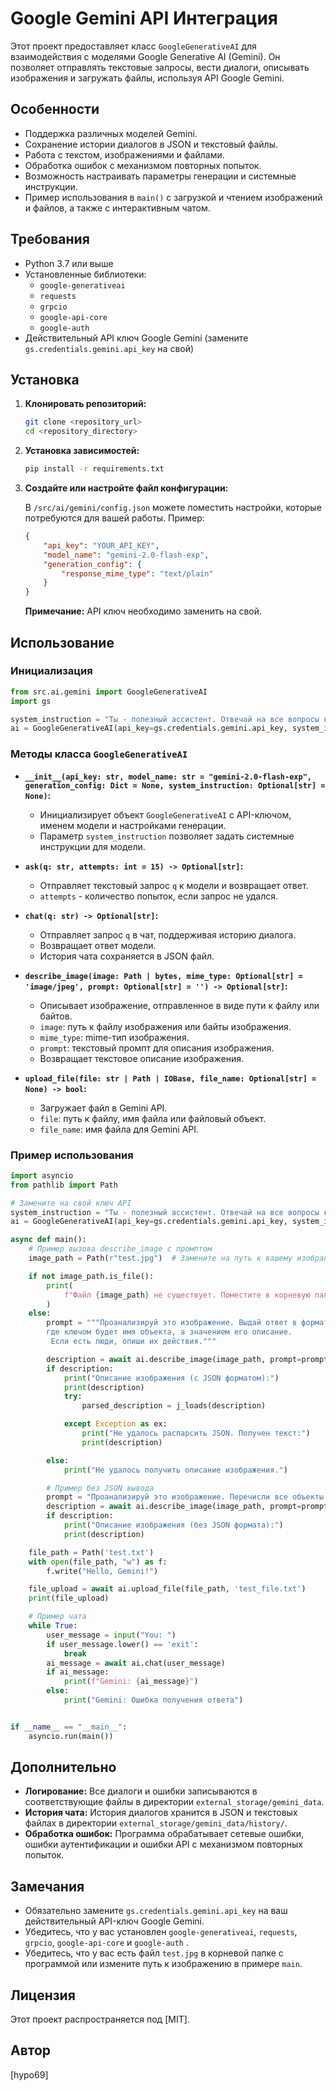 
# Google Gemini API Интеграция

Этот проект предоставляет класс `GoogleGenerativeAI` для взаимодействия с моделями Google Generative AI (Gemini). Он позволяет отправлять текстовые запросы, вести диалоги, описывать изображения и загружать файлы, используя API Google Gemini.

## Особенности

- Поддержка различных моделей Gemini.
- Сохранение истории диалогов в JSON и текстовый файлы.
- Работа с текстом, изображениями и файлами.
- Обработка ошибок с механизмом повторных попыток.
- Возможность настраивать параметры генерации и системные инструкции.
-  Пример использования в `main()` с загрузкой и чтением изображений и файлов, а также с интерактивным чатом.

## Требования

- Python 3.7 или выше
- Установленные библиотеки:
    - `google-generativeai`
    - `requests`
    - `grpcio`
    - `google-api-core`
    - `google-auth`
- Действительный API ключ Google Gemini (замените `gs.credentials.gemini.api_key` на свой)

## Установка

1.  **Клонировать репозиторий:**

    ```bash
    git clone <repository_url>
    cd <repository_directory>
    ```

2.  **Установка зависимостей:**

    ```bash
    pip install -r requirements.txt
    ```

3.  **Создайте или настройте файл конфигурации:**

    В `/src/ai/gemini/config.json`  можете поместить настройки, которые потребуются для вашей работы.
    Пример:
    ```json
    {
        "api_key": "YOUR_API_KEY",
        "model_name": "gemini-2.0-flash-exp",
        "generation_config": {
            "response_mime_type": "text/plain"
        }
    }

    ```

    **Примечание:** API ключ необходимо заменить на свой.

## Использование

### Инициализация

```python
from src.ai.gemini import GoogleGenerativeAI
import gs

system_instruction = "Ты - полезный ассистент. Отвечай на все вопросы кратко"
ai = GoogleGenerativeAI(api_key=gs.credentials.gemini.api_key, system_instruction=system_instruction)
```

### Методы класса `GoogleGenerativeAI`

- **`__init__(api_key: str, model_name: str = "gemini-2.0-flash-exp", generation_config: Dict = None, system_instruction: Optional[str] = None)`:**
    - Инициализирует объект `GoogleGenerativeAI` с API-ключом, именем модели и настройками генерации.
    - Параметр `system_instruction` позволяет задать системные инструкции для модели.
    
- **`ask(q: str, attempts: int = 15) -> Optional[str]`:**
    - Отправляет текстовый запрос `q` к модели и возвращает ответ.
    - `attempts` - количество попыток, если запрос не удался.

- **`chat(q: str) -> Optional[str]`:**
    - Отправляет запрос `q` в чат, поддерживая историю диалога.
    - Возвращает ответ модели.
    - История чата сохраняется в JSON файл.

- **`describe_image(image: Path | bytes, mime_type: Optional[str] = 'image/jpeg', prompt: Optional[str] = '') -> Optional[str]`:**
    - Описывает изображение, отправленное в виде пути к файлу или байтов.
    - `image`: путь к файлу изображения или байты изображения.
    - `mime_type`: mime-тип изображения.
    - `prompt`: текстовый промпт для описания изображения.
    - Возвращает текстовое описание изображения.

- **`upload_file(file: str | Path | IOBase, file_name: Optional[str] = None) -> bool`:**
    - Загружает файл в Gemini API.
    - `file`: путь к файлу, имя файла или файловый объект.
    - `file_name`: имя файла для Gemini API.

### Пример использования

```python
import asyncio
from pathlib import Path

# Замените на свой ключ API
system_instruction = "Ты - полезный ассистент. Отвечай на все вопросы кратко"
ai = GoogleGenerativeAI(api_key=gs.credentials.gemini.api_key, system_instruction=system_instruction)

async def main():
    # Пример вызова describe_image с промптом
    image_path = Path(r"test.jpg")  # Замените на путь к вашему изображению

    if not image_path.is_file():
        print(
            f"Файл {image_path} не существует. Поместите в корневую папку с программой файл с названием test.jpg"
        )
    else:
        prompt = """Проанализируй это изображение. Выдай ответ в формате JSON,
        где ключом будет имя объекта, а значением его описание.
         Если есть люди, опиши их действия."""

        description = await ai.describe_image(image_path, prompt=prompt)
        if description:
            print("Описание изображения (с JSON форматом):")
            print(description)
            try:
                parsed_description = j_loads(description)

            except Exception as ex:
                print("Не удалось распарсить JSON. Получен текст:")
                print(description)

        else:
            print("Не удалось получить описание изображения.")

        # Пример без JSON вывода
        prompt = "Проанализируй это изображение. Перечисли все объекты, которые ты можешь распознать."
        description = await ai.describe_image(image_path, prompt=prompt)
        if description:
            print("Описание изображения (без JSON формата):")
            print(description)

    file_path = Path('test.txt')
    with open(file_path, "w") as f:
        f.write("Hello, Gemini!")

    file_upload = await ai.upload_file(file_path, 'test_file.txt')
    print(file_upload)

    # Пример чата
    while True:
        user_message = input("You: ")
        if user_message.lower() == 'exit':
            break
        ai_message = await ai.chat(user_message)
        if ai_message:
            print(f"Gemini: {ai_message}")
        else:
            print("Gemini: Ошибка получения ответа")


if __name__ == "__main__":
    asyncio.run(main())

```

## Дополнительно

- **Логирование:** Все диалоги и ошибки записываются в соответствующие файлы в директории `external_storage/gemini_data`.
- **История чата:** История диалогов хранится в JSON и текстовых файлах в директории `external_storage/gemini_data/history/`.
- **Обработка ошибок:** Программа обрабатывает сетевые ошибки, ошибки аутентификации и ошибки API с механизмом повторных попыток.

## Замечания

- Обязательно замените `gs.credentials.gemini.api_key` на ваш действительный API-ключ Google Gemini.
- Убедитесь, что у вас установлен `google-generativeai`, `requests`, `grpcio`, `google-api-core` и `google-auth` .
-  Убедитесь, что у вас есть файл `test.jpg` в корневой папке с программой или измените путь к изображению в примере `main`.

## Лицензия

Этот проект распространяется под [MIT].

## Автор

[hypo69]

